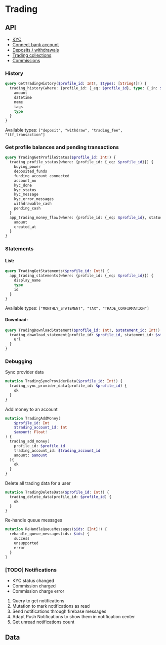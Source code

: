 # Trading
## API
- [KYC](trading/kyc.md)
- [Connect bank account](trading/connecting_bank_account.md)
- [Deposits / withdrawals](trading/money_flow.md)
- [Trading collections](trading/trading_collections.md)
- [Commissions](trading/commissions.md)

### History
```graphql
query GetTradingHistory($profile_id: Int!, $types: [String!]!) {
  trading_history(where: {profile_id: {_eq: $profile_id}, type: {_in: $types}}, order_by: {datetime: desc}) {
    amount
    datetime
    name
    tags
    type
  }
}
```
Available types: `["deposit", "withdraw", "trading_fee", "ttf_transaction"]`

### Get profile balances and pending transactions
```graphql
query TradingGetProfileStatus($profile_id: Int!) {
  trading_profile_status(where: {profile_id: {_eq: $profile_id}}) {
    buying_power
    deposited_funds
    funding_account_connected
    account_no
    kyc_done
    kyc_status
    kyc_message
    kyc_error_messages
    withdrawable_cash
    pending_cash
  }
  app_trading_money_flow(where: {profile_id: {_eq: $profile_id}, status: {_eq: "PENDING"}}) {
    amount
    created_at
  }
}
```

### Statements
#### List:
```graphql
query TradingGetStatements($profile_id: Int!) {
  app_trading_statements(where: {profile_id: {_eq: $profile_id}}) {
    display_name
    type
    id
  }
}
```
Available types: `["MONTHLY_STATEMENT", "TAX", "TRADE_CONFIRMATION"]`

#### Download:
```graphql
query TradingDownloadStatement($profile_id: Int!, $statement_id: Int!) {
  trading_download_statement(profile_id: $profile_id, statement_id: $statement_id) {
    url
  }
}
```


### Debugging
Sync provider data
```graphql
mutation TradingSyncProviderData($profile_id: Int!) {
  trading_sync_provider_data(profile_id: $profile_id) {
    ok
  }
}
```
Add money to an account
```graphql
mutation TradingAddMoney(
    $profile_id: Int
    $trading_account_id: Int
    $amount: Float!
) {
  trading_add_money(
    profile_id: $profile_id
    trading_account_id: $trading_account_id
    amount: $amount
  ){
    ok
  }
}
```
Delete all trading data for a user
```graphql
mutation TradingDeleteData($profile_id: Int!) {
  trading_delete_data(profile_id: $profile_id) {
    ok
  }
}
```
Re-handle queue messages
```graphql
mutation ReHandleQueueMessages($ids: [Int]!) {
  rehandle_queue_messages(ids: $ids) {
    success
    unsupported
    error
  }
}
```

### **[TODO]** Notifications

- KYC status changed
- Commission charged
- Commission charge error

1. Query to get notifications
2. Mutation to mark notifications as read
3. Send notifications through firebase messages
4. Adapt Push Notifications to show them in notification center
5. Get unread notifications count

## Data
